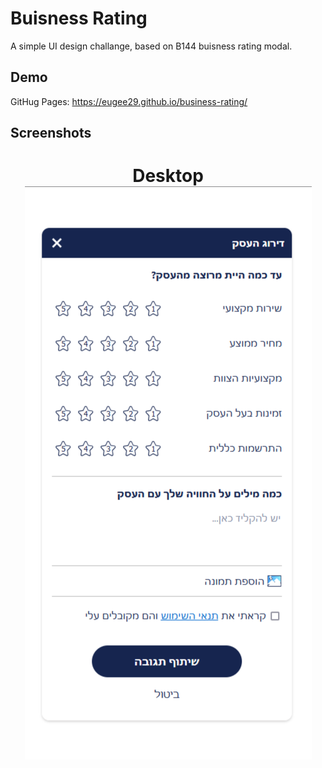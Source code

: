 # Buisness Rating

A simple UI design challange, based on B144 buisness rating modal.


## Demo

GitHug Pages: https://eugee29.github.io/business-rating/


## Screenshots

<h1 align="center">
  Desktop
  <img src="/assets/screenshots/desktop.png" />
</h1>
